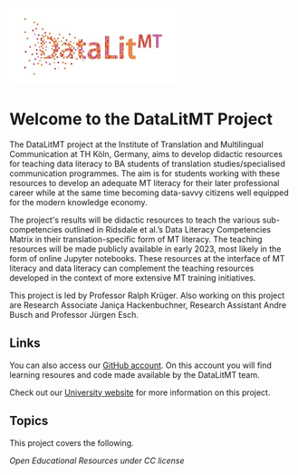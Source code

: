 ![Alt-Text](KeyVisual.jpg)

# Welcome to the DataLitMT Project

The DataLitMT project at the Institute of Translation and Multilingual Communication at TH Köln, Germany, aims to develop didactic resources for teaching data literacy to BA students of translation studies/specialised communication programmes. The aim is for students working with these resources to develop an adequate MT literacy for their later professional career while at the same time becoming data-savvy citizens well equipped for the modern knowledge economy.

The project's results will be didactic resources to teach the various sub-competencies outlined in Ridsdale et al.’s Data Literacy Competencies Matrix in their translation-specific form of MT literacy. The teaching resources will be made publicly available in early 2023, most likely in the form of online Jupyter notebooks. These resources at the interface of MT literacy and data literacy can complement the teaching resources developed in the context of more extensive MT training initiatives.

This project is led by Professor Ralph Krüger. Also working on this project are Research Associate Janiça Hackenbuchner, Research Assistant Andre Busch and Professor Jürgen Esch.

## Links

You can also access our [ GitHub account](https://github.com/ITMK/DataLitMT). On this account you will find learning resoures and code made available by the DataLitMT team.

Check out our [ University website](https://www.th-koeln.de/informations-und-kommunikationswissenschaften/datalitmt--teaching-data-literacy-in-the-context-of-machine-translation-literacy_85011.php) for more information on this project.

## Topics

This project covers the following.


*Open Educational Resources under CC license*